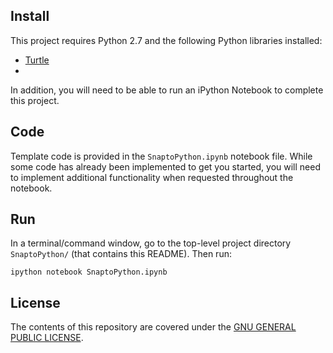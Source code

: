 ## Install

This project requires Python 2.7 and the following Python libraries installed:

- [Turtle](https://docs.python.org/2/library/turtle.html#)
- 
In addition, you will need to be able to run an iPython Notebook to complete this project.

## Code

Template code is provided in the `SnaptoPython.ipynb` notebook file. While some code has already been implemented to get you started, you will need to implement additional functionality when requested throughout the notebook.

## Run

In a terminal/command window, go to the top-level project directory `SnaptoPython/` (that contains this README). Then run:

```ipython notebook SnaptoPython.ipynb```

## License

The contents of this repository are covered under the [GNU GENERAL PUBLIC LICENSE](License.md).